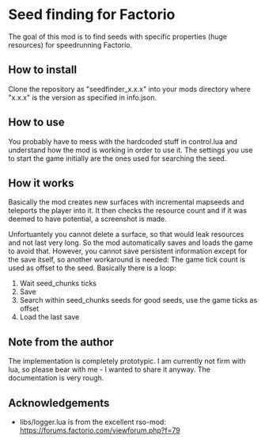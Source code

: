 # Seed finding for Factorio

The goal of this mod is to find seeds with specific properties (huge resources) for speedrunning Factorio.

## How to install

Clone the repository as "seedfinder_x.x.x" into your mods directory where "x.x.x" is the version as specified in info.json.

## How to use

You probably have to mess with the hardcoded stuff in control.lua and understand how the mod is working in order to use it.
The settings you use to start the game initially are the ones used for searching the seed.

## How it works

Basically the mod creates new surfaces with incremental mapseeds and teleports the player into it.
It then checks the resource count and if it was deemed to have potential, a screenshot is made.

Unfortuantely you cannot delete a surface, so that would leak resources and not last very long.
So the mod automatically saves and loads the game to avoid that.
However, you cannot save persistent information except for the save itself, so another workaround is needed:
The game tick count is used as offset to the seed.
Basically there is a loop:

 1. Wait seed_chunks ticks
 2. Save
 3. Search within seed_chunks seeds for good seeds, use the game ticks as offset
 4. Load the last save
 
## Note from the author

The implementation is completely prototypic. I am currently not firm with lua, so please bear with me - I wanted to share it anyway. The documentation is very rough.

## Acknowledgements

- libs/logger.lua is from the excellent rso-mod: https://forums.factorio.com/viewforum.php?f=79
